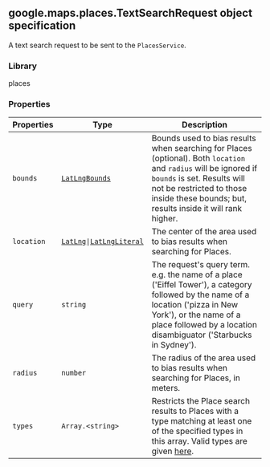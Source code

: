 <h2 id="TextSearchRequest">
google.maps.places.TextSearchRequest
object specification
</h2><p>A text search request to be sent to the <code>PlacesService</code>.</p><h3>Library</h3><p>places</p><h3>Properties</h3><table summary="interface TextSearchRequest - Properties" width="100%">
<thead>
<tr><th>Properties</th>
<th>Type</th>
<th>Description</th>
</tr></thead>
<tbody>
<tr>
<td><code>bounds</code></td>
<td><code><a href="https://github.com/amenadiel/google-maps-documentation/blob/master/docs/google.maps.LatLngBounds.md">LatLngBounds</a></code></td>
<td>Bounds used to bias results when searching for Places (optional). Both <code>location</code> and <code>radius</code> will be ignored if <code>bounds</code> is set. Results will not be restricted to those inside these bounds; but, results inside it will rank higher.</td>
</tr>
<tr>
<td><code>location</code></td>
<td><code><a href="https://github.com/amenadiel/google-maps-documentation/blob/master/docs/google.maps.LatLng.md">LatLng</a>|<a href="https://github.com/amenadiel/google-maps-documentation/blob/master/docs/google.maps.LatLngLiteral.md">LatLngLiteral</a></code></td>
<td>The center of the area used to bias results when searching for Places.</td>
</tr>
<tr>
<td><code>query</code></td>
<td><code>string</code></td>
<td>The request's query term. e.g. the name of a place ('Eiffel Tower'), a category followed by the name of a location ('pizza in New York'), or the name of a place followed by a location disambiguator ('Starbucks in Sydney').</td>
</tr>
<tr>
<td><code>radius</code></td>
<td><code>number</code></td>
<td>The radius of the area used to bias results when searching for Places, in meters.</td>
</tr>
<tr>
<td><code>types</code></td>
<td><code>Array.&lt;string&gt;</code></td>
<td>Restricts the Place search results to Places with a type matching at least one of the specified types in this array. Valid types are given <a href="/maps/documentation/places/supported_types">here</a>.</td>
</tr>
</tbody>
</table>